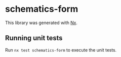 # schematics-form

This library was generated with [Nx](https://nx.dev).

## Running unit tests

Run `nx test schematics-form` to execute the unit tests.
